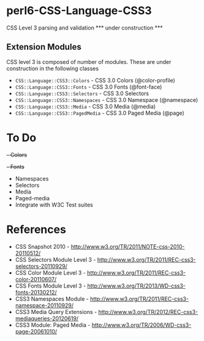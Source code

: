 perl6-CSS-Language-CSS3
=======================

CSS Level 3 parsing and validation *** under construction ***

Extension Modules
------------------
CSS level 3 is composed of number of modules. These are under construction
in the following classes

- `CSS::Language::CSS3::Colors`     - CSS 3.0 Colors (@color-profile)
- `CSS::Language::CSS3::Fonts`      - CSS 3.0 Fonts (@font-face)
- `CSS::Language::CSS3::Selectors`  - CSS 3.0 Selectors
- `CSS::Language::CSS3::Namespaces` - CSS 3.0 Namespace (@namespace)
- `CSS::Language::CSS3::Media`      - CSS 3.0 Media (@media)
- `CSS::Language::CSS3::PagedMedia` - CSS 3.0 Paged Media (@page)


To Do
=====

~~- Colors~~

~~- Fonts~~

- Namespaces
- Selectors
- Media
- Paged-media
- Integrate with W3C Test suites

References
==========
- CSS Snapshot 2010 - http://www.w3.org/TR/2011/NOTE-css-2010-20110512/
- CSS Selectors Module Level 3 - http://www.w3.org/TR/2011/REC-css3-selectors-20110929/
- CSS Color Module Level 3 - http://www.w3.org/TR/2011/REC-css3-color-20110607/
- CSS Fonts Module Level 3 - http://www.w3.org/TR/2013/WD-css3-fonts-20130212/
- CSS3 Namespaces Module - http://www.w3.org/TR/2011/REC-css3-namespace-20110929/
- CSS3 Media Query Extensions - http://www.w3.org/TR/2012/REC-css3-mediaqueries-20120619/
- CSS3 Module: Paged Media - http://www.w3.org/TR/2006/WD-css3-page-20061010/

